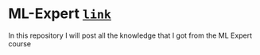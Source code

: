 # ML-Expert  [`link`](https://www.algoexpert.io/machine-learning/product)
In this repository I will post all the knowledge that I got from the ML Expert course
